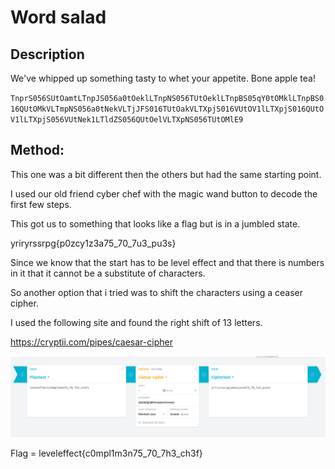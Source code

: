 # Word salad

## Description

We've whipped up something tasty to whet your appetite. Bone apple tea!

`TnprS056SUtOamtLTnpJS056a0tOeklLTnpNS056TUtOeklLTnpBS05qY0tOMklLTnpBS016QUtOMkVLTmpNS056a0tNekVLTjJFS016TUtOakVLTXpjS016VUtOV1lLTXpjS016QUtOV1lLTXpjS056VUtNek1LTldZS056QUtOelVLTXpNS056TUtOMlE9`

## Method:

This one was a bit different then the others but had the same starting point.

I used our old friend cyber chef with the magic wand button to decode the first few steps.

This got us to something that looks like a flag but is in a jumbled state.

yriryrssrpg{p0zcy1z3a75_70_7u3_pu3s}

Since we know that the start has to be level effect and that there is numbers in it that it cannot be a substitute of characters.

So another option that i tried was to shift the characters using a ceaser cipher.

I used the following site and found the right shift of 13 letters.

https://cryptii.com/pipes/caesar-cipher


![Ceasar%20cipher.png](Ceasar%20cipher.png)

Flag = leveleffect{c0mpl1m3n75_70_7h3_ch3f}